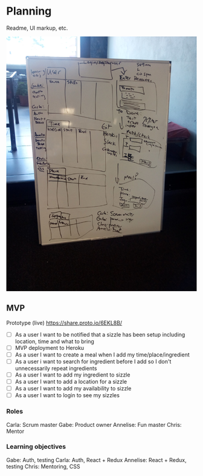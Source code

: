 # Planning
Readme, UI markup, etc.

![Wed initial discussion](https://github.com/SizzleDevelopers/planning/raw/master/assets/23aug2017-discussion.jpg)

## MVP
Prototype (live) https://share.proto.io/6EKL8B/

* [ ] As a user I want to be notified that a sizzle has been setup including location, time and what to bring
* [ ] MVP deployment to Heroku
* [ ] As a user I want to create a meal when I add my time/place/ingredient
* [ ] As a user i want to search for ingredient before I add so I don't unnecessarily repeat ingredients
* [ ] As a user I want to add my ingredient to sizzle
* [ ] As a user I want to add a location for a sizzle
* [ ] As a user I want to add my availability to sizzle
* [ ] As a user I want to login to see my sizzles

### Roles
Carla: Scrum master
Gabe: Product owner
Annelise: Fun master
Chris: Mentor

### Learning objectives
Gabe: Auth, testing
Carla: Auth, React + Redux
Annelise: React + Redux, testing
Chris: Mentoring, CSS